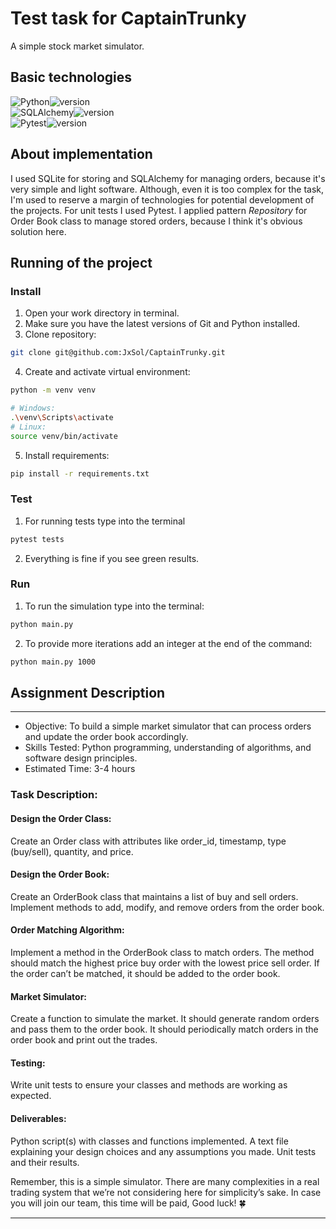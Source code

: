 # Test task for CaptainTrunky
A simple stock market simulator.

## Basic technologies
![Python](https://img.shields.io/badge/Python-3776AB.svg?style=flat&logo=Python&logoColor=white)![version](https://img.shields.io/badge/3.11-gray) <br>
![SQLAlchemy](https://img.shields.io/badge/SQLAlchemy-D71F00.svg?style=flat&logo=SQLAlchemy&logoColor=white)![version](https://img.shields.io/badge/2.0.23-gray) <br>
![Pytest](https://img.shields.io/badge/Pytest-0A9EDC.svg?style=flat&logo=Pytest&logoColor=white)![version](https://img.shields.io/badge/7.4.3-gray) <br>

## About implementation
I used SQLite for storing and SQLAlchemy for managing orders,
because it's very simple and light software. Although, even it is too complex for the task,
I'm used to reserve a margin of technologies for potential development of the projects. 
For unit tests I used Pytest.
I applied pattern _Repository_ for Order Book class to manage stored orders, because
I think it's obvious solution here. 


## Running of the project
### Install
1. Open your work directory in terminal.
2. Make sure you have the latest versions of Git and Python installed.
3. Clone repository:
```bash
git clone git@github.com:JxSol/CaptainTrunky.git
```
4. Create and activate virtual environment:
```bash
python -m venv venv
```
```bash
# Windows:
.\venv\Scripts\activate
# Linux:
source venv/bin/activate
```
5. Install requirements:
```bash
pip install -r requirements.txt
```
### Test
1. For running tests type into the terminal
```bash
pytest tests
```
2. Everything is fine if you see green results.
### Run
1. To run the simulation type into the terminal:
```bash
python main.py
```
2. To provide more iterations add an integer at the end of the command:
```bash
python main.py 1000
```


## Assignment Description

---

- Objective: To build a simple market simulator that can process orders and update the order book accordingly.
- Skills Tested: Python programming, understanding of algorithms, and software design principles.
- Estimated Time: 3-4 hours
### Task Description:
#### Design the Order Class:
Create an Order class with attributes like order_id, timestamp, type (buy/sell), quantity, and price.
#### Design the Order Book:
Create an OrderBook class that maintains a list of buy and sell orders.
Implement methods to add, modify, and remove orders from the order book.
#### Order Matching Algorithm:
Implement a method in the OrderBook class to match orders.
The method should match the highest price buy order with the lowest price sell order.
If the order can’t be matched, it should be added to the order book.
#### Market Simulator:
Create a function to simulate the market.
It should generate random orders and pass them to the order book.
It should periodically match orders in the order book and print out the trades.
#### Testing:
Write unit tests to ensure your classes and methods are working as expected.
#### Deliverables:
Python script(s) with classes and functions implemented.
A text file explaining your design choices and any assumptions you made.
Unit tests and their results.

Remember, this is a simple simulator. There are many complexities in a real trading system that we’re not considering here for simplicity’s sake. In case you will join our team, this time will be paid, Good luck! 🍀 

---
